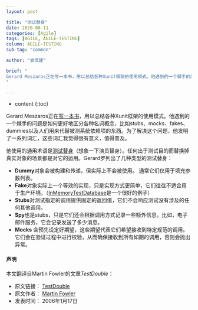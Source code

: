 ```yaml
---
layout: post

title: "测试替身"
date: 2020-08-11
categories: [Agile]
tags: [AGILE, AGILE-TESTING]
column: AGILE-TESTING
sub-tag: "common"

author: "袁慎建"

brief: "
Gerard Meszaros正在写一本书，用以总结各种Xunit框架的使用模式。他遇到的一个棘手的问题是如何更好地区分各种名词概念，比如stubs、mocks、fakes、dummies以及人们用来代替被测系统依赖项的东西。为了解决这个问题，他发明了一系列词汇，这些词汇我觉得很有意义，值得普及。
"

---
```


* content
{:toc}



Gerard Meszaros正在[写一本书](https://martinfowler.com/books/meszaros.html)，用以总结各种Xunit框架的使用模式。他遇到的一个棘手的问题是如何更好地区分各种名词概念，比如stubs、mocks、fakes、dummies以及人们用来代替被测系统依赖项的东西。为了解决这个问题，他发明了一系列词汇，这些词汇我觉得很有意义，值得普及。


他使用的通用术语是[测试替身](http://xunitpatterns.com/Test%20Double.html)（想象一下演员替身）。任何出于测试目的而替换掉真实对象的场景都是对它的运用。Gerard罗列出了几种类型的测试替身：

- **Dummy**对象会被构建和传递，但实际上不会被使用。 通常它们仅用于填充参数列表。
- **Fake**对象实际上一个等效的实现，只是实现方式更简单，它们往往不适合用于生产环境。（[InMemoryTestDatabase](https://martinfowler.com/bliki/InMemoryTestDatabase.html)是一个很好的例子）
- **Stubs**对测试指定的调用提供固定的返回值，它们不会响应测试没有涉及的任何其他调用。
- **Spy**也是stubs，只是它们还会根据调用方式记录一些额外信息。比如，电子邮件服务，它会记录发送了多少消息。
- **Mocks** 会预先设定好期望，这些期望代表它们希望接收到特定规范的调用。它们会在验证过程中进行校验，从而确保接收到所有如期的调用，否则会抛出异常。


#### 声明
本文翻译自Martin Fowler的文章*TestDouble*：

- 原文链接： [TestDouble](https://martinfowler.com/bliki/TestDouble.html)
- 原文作者： [Martin Fowler](https://martinfowler.com/)
- 发表时间： 2006年1月17日
